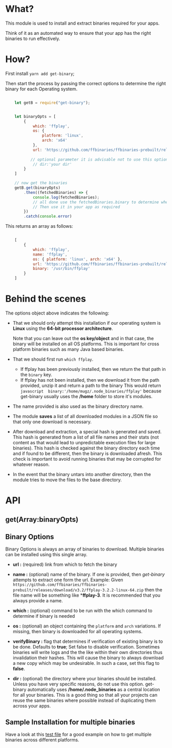 <!--
 Copyright 2021 Anthony Mugendi
 
 Licensed under the Apache License, Version 2.0 (the "License");
 you may not use this file except in compliance with the License.
 You may obtain a copy of the License at
 
     http://www.apache.org/licenses/LICENSE-2.0
 
 Unless required by applicable law or agreed to in writing, software
 distributed under the License is distributed on an "AS IS" BASIS,
 WITHOUT WARRANTIES OR CONDITIONS OF ANY KIND, either express or implied.
 See the License for the specific language governing permissions and
 limitations under the License.
-->

# What?
This module is used to install and extract binaries required for your apps. 

Think of it as an automated way to ensure that your app has the right binaries to run effectively.

# How?

First install ```yarn add get-binary```;

Then start the process by passing the correct options to determine the right binary for each Operating system.


```javascript

    let getB = require("get-binary");


    let binaryOpts = [
        {
            which: 'ffplay',
            os: {
                platform: 'linux',
                arch: 'x64'
            },
            url: 'https://github.com/ffbinaries/ffbinaries-prebuilt/releases/download/v3.2/ffplay-3.2.2-linux-64.zip',
           
           // optional parameter it is advisable not to use this option
            // dir:'your dir'
        }
    ]

    // now get the binaries
    getB.get(binaryOpts)
        .then((fetchedBinaries) => {
            console.log(fetchedBinaries);
            // all done use the fetchedBinaries.binary to determine where binary has been saved 
            // Then use it in your app as required
        })
        .catch(console.error)

```

This returns an array as follows:

```javascript

    [
        {
            which: 'ffplay',
            name: 'ffplay',
            os: { platform: 'linux', arch: 'x64' },
            url: 'https://github.com/ffbinaries/ffbinaries-prebuilt/releases/download/v3.2/ffplay-3.2.2-linux-64.zip',
            binary: '/usr/bin/ffplay'
        }
    ]


```

# Behind the scenes

The options object above indicates the following:
- That we should only attempt this installation if our operating system is **Linux** using the **64-bit processor architecture**.

    Note that you can leave out the **os key/object** and in that case, the binary will be installed on all OS platforms. This is important for cross platform binaries such as many Java based binaries.

- That we should first run ```which ffplay```. 
    - If ffplay has been previously installed, then we return the that path in the ```binary``` key.
    - If ffplay has not been installed, then we download it from the path provided, unzip it and return a path to the binary
    This would return ```javascript  binary:'/home/mugz/.node_binaries/ffplay'``` because get-binary usually uses the **/home** folder to store it's modules.

- The name provided is also used as the binary directory name.

- The module **saves** a list of all downloaded modules in a JSON file so that only one download is necessary.

- After download and extraction, a special hash is generated and saved. This hash is generated from a list of all file names and their stats (not content as that would lead to unpredictable execution files for large binaries). This hash is checked against the binary directory each time and if found to be different, then the binary is downloaded afresh. This check is important to avoid running binaries that may be corrupted for whatever reason.

- In the event that the binary untars into another directory, then the module tries to move the files to the base directory. 


# API

## get(Array:binaryOpts)

## Binary Options
Binary Options is always an array of binaries to download. Multiple binaries can be installed using this single array.

- **url :** (required) link from which to fetch the binary

- **name :** (optional) name of the binary. If one is provided, then *get-binary* attempts to extract one form the url. Example: Given ```https://github.com/ffbinaries/ffbinaries-prebuilt/releases/download/v3.2/ffplay-3.2.2-linux-64.zip``` then the file name will be something like ***ffplay-3**. It is recommended that you always provide a name.

- **which :** (optional) command to be run with the which command to determine if binary is needed

- **os :** (optional) an object containing the ```platform``` and ```arch``` variations. If missing, then binary is downloaded for all operating systems.

- **verifyBinary :** flag that determines if verification of existing binary is to be done. Defaults to **true**; Set false to disable verification. Sometimes binaries will write logs and the the like within their own directories thus invalidation their hashes. This will cause the binary to always download a new copy which may be undesirable. In such a case, set this flag to **false**.


- **dir :** (optional) the directory where your binaries should be installed. Unless you have very specific reasons, do not use this option. get-binary automatically uses **/home/.node_binaries** as a central location for all your binaries. This is a good thing so that all your projects can reuse the same binaries where possible instead of duplicating them across your apps.


## Sample Installation for multiple binaries

Have a look at this [test file](https://github.com/mugendi/get-binary/blob/master/test.js) for a good example on how to get multiple binaries across different platforms.


